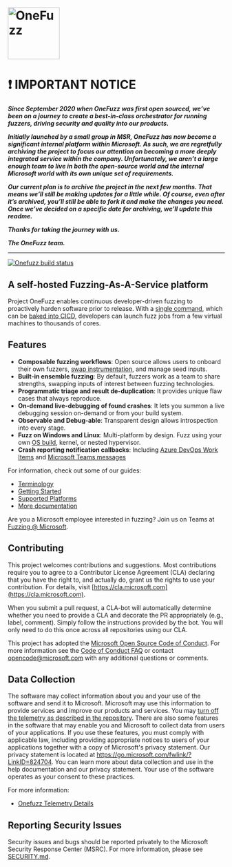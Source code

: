 # <img src="docs/onefuzz_text.svg" height="120" alt="OneFuzz" />

# :exclamation: IMPORTANT NOTICE

**_Since September 2020 when OneFuzz was first open sourced, we’ve been on a journey to create a best-in-class orchestrator for running fuzzers, driving security and quality into our products._**
 
 
**_Initially launched by a small group in MSR, OneFuzz has now become a significant internal platform within Microsoft. As such, we are regretfully archiving the project to focus our attention on becoming a more deeply integrated service within the company. Unfortunately, we aren’t a large enough team to live in both the open-source world and the internal Microsoft world with its own unique set of requirements._**
 
**_Our current plan is to archive the project in the next few months. That means we’ll still be making updates for a little while. Of course, even after it’s archived, you’ll still be able to fork it and make the changes you need. Once we’ve decided on a specific date for archiving, we’ll update this readme._**
 
**_Thanks for taking the journey with us._**

**_The OneFuzz team._**

---

[![Onefuzz build status](https://github.com/microsoft/onefuzz/workflows/Build/badge.svg?branch=main)](https://github.com/microsoft/onefuzz/actions/workflows/ci.yml?query=branch%3Amain)

## A self-hosted Fuzzing-As-A-Service platform

Project OneFuzz enables continuous developer-driven fuzzing to proactively
harden software prior to release.  With a [single 
command](docs/getting-started.md#launching-a-job), which can be [baked into
CICD](contrib/onefuzz-job-github-actions/README.md), developers can launch
fuzz jobs from a few virtual machines to thousands of cores.

## Features

* **Composable fuzzing workflows**: Open source allows users to onboard their own 
   fuzzers, [swap instrumentation](docs/custom-analysis.md), and manage seed inputs. 
* **Built-in ensemble fuzzing**: By default, fuzzers work as a team to share strengths, 
   swapping inputs of interest between fuzzing technologies.
* **Programmatic triage and result de-duplication**: It provides unique flaw cases that 
   always reproduce.
* **On-demand live-debugging of found crashes**: It lets you summon a live debugging
   session on-demand or from your build system.
* **Observable and Debug-able**: Transparent design allows introspection into every 
   stage.
* **Fuzz on Windows and Linux**: Multi-platform by design. Fuzz using your own [OS 
   build](docs/custom-images.md), kernel, or nested hypervisor.
* **Crash reporting notification callbacks**: Including [Azure DevOps Work
   Items](docs/notifications/ado.md) and [Microsoft Teams
   messages](docs/notifications/teams.md)

For information, check out some of our guides:
* [Terminology](docs/terminology.md)
* [Getting Started](docs/getting-started.md)
* [Supported Platforms](docs/supported-platforms.md)
* [More documentation](docs)

Are you a Microsoft employee interested in fuzzing?  Join us on Teams at [Fuzzing @ Microsoft](https://aka.ms/fuzzingatmicrosoft).

## Contributing

This project welcomes contributions and suggestions. Most contributions require
you to agree to a Contributor License Agreement (CLA) declaring that you have
the right to, and actually do, grant us the rights to use your contribution.
For details, visit [https://cla.microsoft.com](https://cla.microsoft.com).

When you submit a pull request, a CLA-bot will automatically determine whether
you need to provide a CLA and decorate the PR appropriately (e.g., label,
comment). Simply follow the instructions provided by the bot. You will only
need to do this once across all repositories using our CLA.

This project has adopted the [Microsoft Open Source Code of Conduct](https://opensource.microsoft.com/codeofconduct/).
For more information see the [Code of Conduct FAQ](https://opensource.microsoft.com/codeofconduct/faq/)
or contact [opencode@microsoft.com](mailto:opencode@microsoft.com) with any
additional questions or comments.

## Data Collection

The software may collect information about you and your use of the software and
send it to Microsoft. Microsoft may use this information to provide services
and improve our products and services. You may [turn off the telemetry as
described in the
repository](docs/telemetry.md#how-to-disable-sending-telemetry-to-microsoft).
There are also some features in the software that may enable you and Microsoft
to collect data from users of your applications. If you use these features, you
must comply with applicable law, including providing appropriate notices to
users of your applications together with a copy of Microsoft's privacy
statement. Our privacy statement is located at
https://go.microsoft.com/fwlink/?LinkID=824704. You can learn more about data
collection and use in the help documentation and our privacy statement. Your
use of the software operates as your consent to these practices.

For more information:
* [Onefuzz Telemetry Details](docs/telemetry.md)

## Reporting Security Issues

Security issues and bugs should be reported privately to the Microsoft Security
Response Center (MSRC).  For more information, please see
[SECURITY.md](SECURITY.md).

